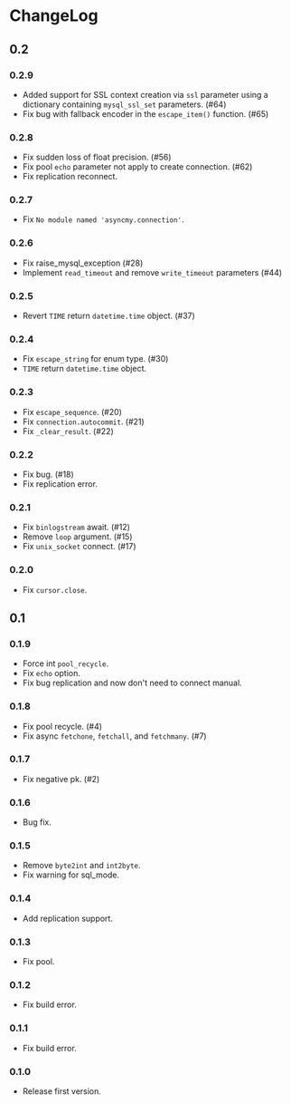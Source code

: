 # ChangeLog

## 0.2

### 0.2.9

- Added support for SSL context creation via `ssl` parameter using a dictionary containing `mysql_ssl_set` parameters. (#64)
- Fix bug with fallback encoder in the `escape_item()` function. (#65)

### 0.2.8

- Fix sudden loss of float precision. (#56)
- Fix pool `echo` parameter not apply to create connection. (#62)
- Fix replication reconnect.

### 0.2.7

- Fix `No module named 'asyncmy.connection'`.

### 0.2.6

- Fix raise_mysql_exception (#28)
- Implement `read_timeout` and remove `write_timeout` parameters (#44)

### 0.2.5

- Revert `TIME` return `datetime.time` object. (#37)

### 0.2.4

- Fix `escape_string` for enum type. (#30)
- `TIME` return `datetime.time` object.

### 0.2.3

- Fix `escape_sequence`. (#20)
- Fix `connection.autocommit`. (#21)
- Fix `_clear_result`. (#22)

### 0.2.2

- Fix bug. (#18)
- Fix replication error.

### 0.2.1

- Fix `binlogstream` await. (#12)
- Remove `loop` argument. (#15)
- Fix `unix_socket` connect. (#17)

### 0.2.0

- Fix `cursor.close`.

## 0.1

### 0.1.9

- Force int `pool_recycle`.
- Fix `echo` option.
- Fix bug replication and now don't need to connect manual.

### 0.1.8

- Fix pool recycle. (#4)
- Fix async `fetchone`, `fetchall`, and `fetchmany`. (#7)

### 0.1.7

- Fix negative pk. (#2)

### 0.1.6

- Bug fix.

### 0.1.5

- Remove `byte2int` and `int2byte`.
- Fix warning for sql_mode.

### 0.1.4

- Add replication support.

### 0.1.3

- Fix pool.

### 0.1.2

- Fix build error.

### 0.1.1

- Fix build error.

### 0.1.0

- Release first version.
